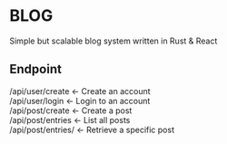 # BLOG <br>
Simple but scalable blog system written in Rust & React

## Endpoint
/api/user/create <- Create an account<br>
/api/user/login <- Login to an account<br>
/api/post/create <- Create a post<br>
/api/post/entries <- List all posts<br>
/api/post/entries/<id> <- Retrieve a specific post<br>


